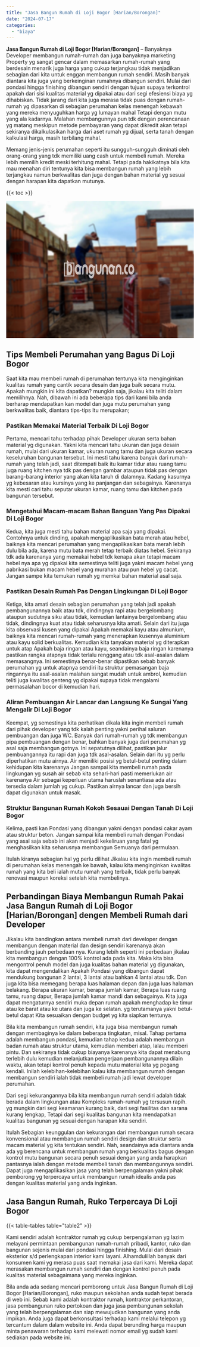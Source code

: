 ```yaml
---
title: "Jasa Bangun Rumah di Loji Bogor [Harian/Borongan]"
date: "2024-07-17"
categories: 
  - "biaya"
---
```


**Jasa Bangun Rumah di Loji Bogor \[Harian/Borongan\]** – Banyaknya Developer membangun rumah-rumah dan juga banyaknya marketing Property yg sangat gencar dalam memasarkan rumah-rumah yang berdesain menarik juga harga yang cukup terjangkau tidak menjadikan sebagian dari kita untuk enggan membangun rumah sendiri. Masih banyak diantara kita juga yang berkeinginan rumahnya dibangun sendiri. Mulai dari pondasi hingga finishing dibangun sendiri dengan tujuan supaya terkontrol apakah dari sisi kualitas material yg dipakai atau dari segi efesiensi biaya yg dihabiskan. Tidak jarang dari kita juga merasa tidak puas dengan rumah-rumah yg dipasarkan di sebagian perumahan kelas menengah kebawah yang mereka menyuguhkan harga yg lumayan mahal Tetapi dengan mutu yang ala kadarnya. Malahan membangunnya pun tdk dengan perencanaan yg matang meskipun metode pembayaran yang dapat dikredit akan tetapi sekiranya dikalkulasikan harga dari aset rumah yg dijual, serta tanah dengan kalkulasi harga, masih terbilang mahal.

Memang jenis-jenis perumahan seperti itu sungguh-sungguh diminati oleh orang-orang yang tdk memiliki uang cash untuk membeli rumah. Mereka lebih memilih kredit meski terhitung mahal. Tetapi pada hakikatnya bila kita mau menahan diri tentunya kita bisa membangun rumah yang lebih terjangkau namun berkwalitas dan juga dengan bahan material yg sesuai dengan harapan kita dapatkan mutunya.

{{< toc >}}

![Jasa Bangun Rumah di Loji Bogor [Harian/Borongan]](/images/borong-bangunan-32.png)

## Tips Membeli Perumahan yang Bagus Di Loji Bogor

Saat kita mau membeli rumah di perumahan tentunya kita menginginkan kualitas rumah yang cantik secara desain dan juga baik secara mutu. Apakah mungkin ini kita dapatkan? mungkin saja, jikalau kita teliti dalam memilihnya. Nah, dibawah ini ada beberapa tips dari kami bila anda berharap mendapatkan kan model dan juga mutu perumahan yang berkwalitas baik, diantara tips-tips Itu merupakan;

### Pastikan Memakai Material Terbaik Di Loji Bogor

Pertama, mencari tahu terhadap pihak Developer ukuran serta bahan material yg digunakan. Yakni kita mencari tahu ukuran dan juga desain rumah, mulai dari ukuran kamar, ukuran ruang tamu dan juga ukuran secara keseluruhan bangunan tersebut. Ini mesti tahu karena banyak dari rumah-rumah yang telah jadi, saat ditempati baik itu kamar tidur atau ruang tamu juga ruang kitchen nya tdk pas dengan gambar ataupun tidak pas dengan barang-barang interior yang akan kita taruh di dalamnya. Kadang kasurnya yg kebesaran atau kursinya yang ke panjangan dan sebagainya. Karenanya kita mesti cari tahu seputar ukuran kamar, ruang tamu dan kitchen pada bangunan tersebut.

### Mengetahui Macam-macam Bahan Banguan Yang Pas Dipakai Di Loji Bogor

Kedua, kita juga mesti tahu bahan material apa saja yang dipakai. Contohnya untuk dinding, apakah mengaplikasikan bata merah atau hebel, baiknya kita mencari perumahan yang mengaplikasikan bata merah lebih dulu bila ada, karena mutu bata merah tetap terbaik diatas hebel. Sekiranya tdk ada karenanya yang memakai hebel tdk kenapa akan tetapi macam hebel nya apa yg dipakai kita semestinya teliti juga yakni macam hebel yang pabrikasi bukan macam hebel yang murahan atau pun hebel yg cacat. Jangan sampe kita temukan rumah yg memkai bahan material asal saja.

### Pastikan Desain Rumah Pas Dengan Lingkungan Di Loji Bogor

Ketiga, kita amati desain sebagian perumahan yang telah jadi apakah pembangunannya baik atau tdk, dindingnya rapi atau bergelombang ataupun sudutnya siku atau tidak, kemudian lantainya bergelombang atau tidak, dindingnya kuat atau tidak seharusnya kita amati. Selain dari itu juga kita observasi kusen yang dipakai Apakah memakai kayu atau almunium, baiknya kita mencari rumah-rumah yang menerapkan kusennya aluminium atau kayu solid berkualitas. Kemudian kita tanyakan material yg diterapkan untuk atap Apakah baja ringan atau kayu, seandainya baja ringan karenanya pastikan rangka atapnya tidak terlalu renggang atau tdk asal-asalan dalam memasangnya. Ini semestinya benar-benar dipastikan sebab banyak perumahan yg untuk atapnya sendiri itu struktur pemasangan baja ringannya itu asal-asalan malahan sangat mudah untuk ambrol, kemudian teliti juga kwalitas genteng yg dipakai supaya tidak mengalami permasalahan bocor di kemudian hari.

### Aliran Pembuangan Air Lancar dan Langsung Ke Sungai Yang Mengalir Di Loji Bogor

Keempat, yg semestinya kita perhatikan dikala kita ingin membeli rumah dari pihak developer yang tdk kalah penting yakni perihal saluran pembuangan dan juga WC. Banyak dari rumah-rumah yg tdk membangun pipa pembuangan dengan benar, bahkan banyak juga dari perumahan yg asal saja membangun gotnya. Ini sepatutnya dilihat, pastikan jalur pembuangannya itu rapi dan juga tdk asal-asalan. Selain dari itu yg perlu diperhatikan mutu airnya. Air memiliki posisi yg betul-betul penting dalam kehidupan kita karenanya Jangan sampai kita membeli rumah pada lingkungan yg susah air sebab kita sehari-hari pasti memerlukan air karenanya Air sebagai keperluan utama haruslah senantiasa ada atau tersedia dalam jumlah yg cukup. Pastikan airnya lancar dan juga bersih dapat digunakan untuk masak.

### Struktur Bangunan Rumah Kokoh Sesauai Dengan Tanah Di Loji Bogor

Kelima, pasti kan Pondasi yang dibangun yakni dengan pondasi cakar ayam atau struktur beton. Jangan sampai kita membeli rumah dengan Pondasi yang asal saja sebab ini akan menjadi kekeliruan yang fatal yg menghasilkan kita seharusnya membangun Semuanya dari permulaan.

Itulah kiranya sebagian hal yg perlu dilihat Jikalau kita ingin membeli rumah di perumahan kelas menengah ke bawah, kalau kita menginginkan kwalitas rumah yang kita beli ialah mutu rumah yang terbaik, tidak perlu banyak renovasi maupun koreksi setelah kita membelinya.

## Perbandingan Biaya Membangun Rumah Pakai Jasa Bangun Rumah di Loji Bogor \[Harian/Borongan\] dengen Membeli Rumah dari Developer

Jikalau kita bandingkan antara membeli rumah dari developer dengan membangun dengan material dan design sendiri karenanya akan berbanding jauh perbedaan nya. Kurang lebih seperti ini perbedaan jikalau kita membangun dengan 100% kontrol ada pada kita. Maka kita bisa mengontrol penuh model dan juga kualitas bahan material yg digunakan, kita dapat mengendalikan Apakah Pondasi yang dibangun dapat mendukung bangunan 2 lantai, 3 lantai atau bahkan 4 lantai atau tdk. Dan juga kita bisa memegang berapa luas halaman depan dan juga luas halaman belakang. Berapa ukuran kamar, berapa jumlah kamar, Berapa luas ruang tamu, ruang dapur, Berapa jumlah kamar mandi dan sebagainya. Kita juga dapat mengaturnya sendiri muka depan rumah apakah menghadap ke timur atau ke barat atau ke utara dan juga ke selatan. yg terutamanya yakni betul-betul dapat Kita sesuaikan dengan budget yg kita siapkan tentunya.

Bila kita membangun rumah sendiri, kita juga bisa membangun rumah dengan membaginya ke dalam beberapa tingkatan, misal. Tahap pertama adalah membangun pondasi, kemudian tahap kedua adalah membangun badan rumah atau struktur utama, kemudian memberi atap, lalau memberi pintu. Dan sekiranya tidak cukup biayanya karenanya kita dapat menabung terlebih dulu kemudian melanjutkan pengerjaan pembangunannya dilain waktu, akan tetapi kontrol penuh kepada mutu material kita yg pegang kendali. Inilah kelebihan-kelebihan kalau kita membangun rumah dengan membangun sendiri ialah tidak membeli rumah jadi lewat developer perumahan.

Dari segi kekurangannya bila kita membangun rumah sendiri adalah tidak berada dalam lingkungan atau Kompleks rumah-rumah yg tersusun rapih. yg mungkin dari segi keamanan kurang baik, dari segi fasilitas dan sarana kurang lengkap, Tetapi dari segi kualitas bangunan kita mendapatkan kualitas bangunan yg sesuai dengan harapan kita sendiri.

Itulah Sebagian keunggulan dan kekurangan dari membangun rumah secara konvensional atau membangun rumah sendiri design dan struktur serta macam material yg kita tentukan sendiri. Nah, seandainya ada diantara anda ada yg berencana untuk membangun rumah yang berkualitas bagus dengan kontrol mutu bangunan secara penuh sesuai dengan yang anda harapkan pantasnya ialah dengan metode membeli tanah dan membangunnya sendiri. Dapat juga mengaplikasikan jasa yang telah berpengalaman yakni pihak pemborong yg terpercaya untuk membangun rumah idealis anda pas dengan kualitas material yang anda inginkan.

## Jasa Bangun Rumah, Ruko Terpercaya Di Loji Bogor

{{< table-tables table="table2" >}}

Kami sendiri adalah kontraktor rumah yg cukup berpengalaman yg lazim melayani permintaan pembangunan rumah-rumah pribadi, kantor, ruko dan bangunan sejenis mulai dari pondasi hingga finishing. Mulai dari desain eksterior s/d perlengkapan interior kami layani. Alhamdulillah banyak dari konsumen kami yg merasa puas saat memakai jasa dari kami. Mereka dapat merasakan membangun rumah sendiri dan dengan kontrol penuh pada kualitas material sebagaimana yang mereka inginkan.

Bila anda ada sedang mencari pemborong untuk Jasa Bangun Rumah di Loji Bogor \[Harian/Borongan\], ruko maupun sekolahan anda sudah tepat berada di web ini. Sebab kami adalah kontraktor rumah, kontraktor perkantoran, jasa pembangunan ruko pertokoan dan juga jasa pembangunan sekolah yang telah berpengalaman dan siap mewujudkan bangunan yang anda impikan. Anda juga dapat berkonsultasi terhadap kami melalui telepon yg tercantum dalam dalam website ini. Anda dapat berunding harga maupun minta penawaran terhadap kami melewati nomor email yg sudah kami sediakan pada website ini.
